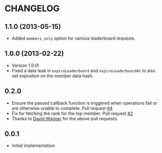 # CHANGELOG

## 1.1.0 (2013-05-15)

* Added `members_only` option for various leaderboard requests.

## 1.0.0 (2013-02-22)

* Version 1.0.0!
* Fixed a data leak in `expireLeaderboard` and `expireLeaderboardAt` to also set expiration on the member data hash.

## 0.2.0

* Ensure the passed callback function is triggered when operations fail or are otherwise unable to complete. Pull request [#4](https://github.com/agoragames/leaderboard-coffeescript/pull/4)
* Fix for fetching the rank for the top member. Pull request [#2](https://github.com/agoragames/leaderboard-coffeescript/pull/2)
* Thanks to [David Wagner](https://github.com/mnem) for the above pull requests.

## 0.0.1

* Initial implementation
